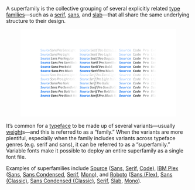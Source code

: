 
A superfamily is the collective grouping of several explicitly related [type](/glossary/type) [families](/glossary/family_or_type_family_or_font_family)—such as a [serif](/glossary/serif), [sans](/glossary/sans_serif), and [slab](/glossary/slab_serif_egyptian_clarendon)—that all share the same underlying structure to their design.

<figure>

![A large specimen showing the various weights and styles in Source Sans, Source Serif, and Source Code—i.e., the Source superfamily.](images/thumbnail.svg)

</figure>

It’s common for a [typeface](/glossary/typeface) to be made up of several variants—usually [weight](/glossary/weight)s—and this is referred to as a “family.” When the variants are more plentiful, especially when the family includes variants across typeface genres (e.g. serif and sans), it can be referred to as a “superfamily.” Variable fonts make it possible to deploy an entire superfamily as a single font file.

Examples of superfamilies include [Source](https://fonts.google.com/?query=source) ([Sans](https://fonts.google.com/specimen/Source+Sans+3), [Serif](https://fonts.google.com/specimen/Source+Serif+4), [Code](https://fonts.google.com/specimen/Source+Code+Pro)), [IBM Plex](https://fonts.google.com/?query=ibm+plex) ([Sans](https://fonts.google.com/specimen/IBM+Plex+Sans), [Sans Condensed](https://fonts.google.com/specimen/IBM+Plex+Sans+Condensed), [Serif](https://fonts.google.com/specimen/IBM+Plex+Serif), [Mono](https://fonts.google.com/specimen/IBM+Plex+Mono)), and [Roboto](https://fonts.google.com/?query=roboto) ([Sans (Flex)](https://fonts.google.com/specimen/Roboto+Flex), [Sans (Classic)](https://fonts.google.com/specimen/Roboto), [Sans Condensed (Classic)](https://fonts.google.com/specimen/Roboto+Condensed), [Serif](https://fonts.google.com/specimen/Roboto+Serif), [Slab](https://fonts.google.com/specimen/Roboto+Slab), [Mono](https://fonts.google.com/specimen/Roboto+Mono)).
